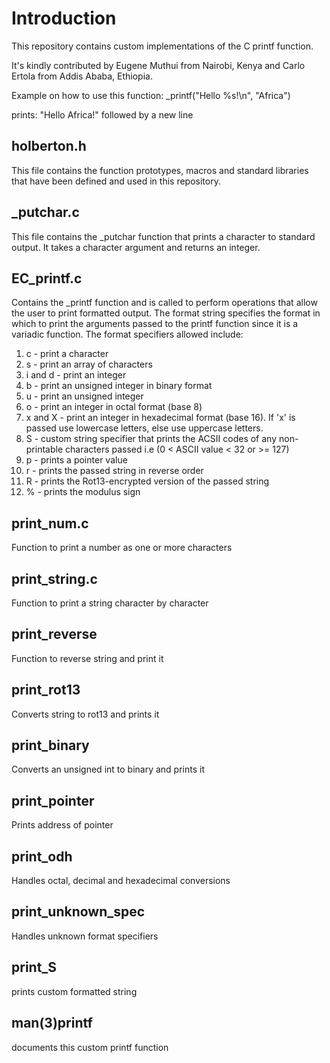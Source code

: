 # Introduction

This repository contains custom implementations of the C printf function.

It's kindly contributed by Eugene Muthui from Nairobi, Kenya and Carlo Ertola
from Addis Ababa, Ethiopia.

Example on how to use this function:
_printf("Hello %s!\n", "Africa")

prints: "Hello Africa!" followed by a new line

## holberton.h
This file contains the function prototypes, macros and standard libraries that
have been defined and used in this repository.

## _putchar.c
This file contains the _putchar function that prints a character to standard
output. It takes a character argument and returns an integer.

## EC_printf.c
Contains the _printf function and is called to perform operations that allow
the user to print formatted output. The format string specifies the format in
which to print the arguments passed to the printf function since it is a
variadic function. The format specifiers allowed include:
1. c - print a character
2. s - print an array of characters
3. i and d - print an integer
4. b - print an unsigned integer in binary format
5. u - print an unsigned integer
6. o - print an integer in octal format (base 8)
7. x and X - print an integer in hexadecimal format (base 16). If 'x' is passed
   use lowercase letters, else use uppercase letters.
8. S - custom string specifier that prints the ACSII codes of any non-printable
   characters passed i.e (0 < ASCII value < 32 or >= 127)
9. p - prints a pointer value
10. r - prints the passed string in reverse order
11. R - prints the Rot13-encrypted version of the passed string
12. % - prints the modulus sign

## print_num.c
Function to print a number as one or more characters

## print_string.c
Function to print a string character by character

## print_reverse
Function to reverse string and print it

## print_rot13
Converts string to rot13 and prints it

## print_binary
Converts an unsigned int to binary and prints it

## print_pointer
Prints address of pointer

## print_odh
Handles octal, decimal and hexadecimal conversions

## print_unknown_spec
Handles unknown format specifiers

## print_S
prints custom formatted string

## man(3)printf
documents this custom printf function
